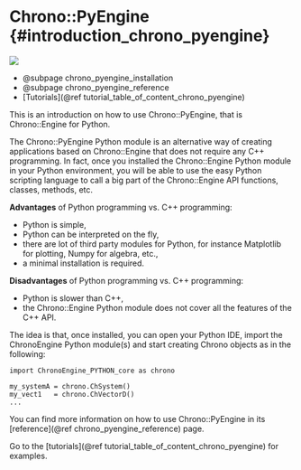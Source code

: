 Chrono::PyEngine {#introduction_chrono_pyengine}
==========================

![](carousel_chronopyengine.jpg)

* @subpage chrono_pyengine_installation
* @subpage chrono_pyengine_reference
* [Tutorials](@ref tutorial_table_of_content_chrono_pyengine)

This is an introduction on how to use Chrono::PyEngine, that is Chrono::Engine for Python.

The Chrono::PyEngine Python module is an alternative way of creating 
applications based on Chrono::Engine that does not require any C++ programming. 
In fact, once you installed the Chrono::Engine Python module in your Python environment, 
you will be able to use the easy Python scripting language to call a big part of the 
Chrono::Engine API functions, classes, methods, etc.


**Advantages** of Python programming vs. C++ programming:

* Python is simple,
* Python can be interpreted on the fly,
* there are lot of third party modules for Python, for instance Matplotlib for plotting, Numpy for algebra, etc.,
* a minimal installation is required. 

**Disadvantages** of Python programming vs. C++ programming:

* Python is slower than C++,
* the Chrono::Engine Python module does not cover all the features of the C++ API. 
	
	
The idea is that, once installed, you can open your Python IDE, import the ChronoEngine
Python module(s) and start creating Chrono objects as in the following:

~~~~~~~~~~~~~~~{.py}
import ChronoEngine_PYTHON_core as chrono

my_systemA = chrono.ChSystem()
my_vect1   = chrono.ChVectorD()
...
~~~~~~~~~~~~~~~

You can find more information on how to use Chrono::PyEngine in its [reference](@ref chrono_pyengine_reference) page.

Go to the [tutorials](@ref tutorial_table_of_content_chrono_pyengine) for examples.



